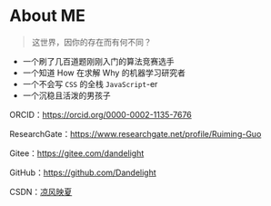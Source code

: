 # About ME

> 这世界，因你的存在而有何不同？

- 一个刷了几百道题刚刚入门的算法竞赛选手
- 一个知道 How 在求解 Why 的机器学习研究者
- 一个不会写 `CSS` 的全栈 `JavaScript`-er
- 一个沉稳且活泼的男孩子

ORCID：https://orcid.org/0000-0002-1135-7676

ResearchGate：https://www.researchgate.net/profile/Ruiming-Guo

Gitee：https://gitee.com/dandelight

GitHub：https://github.com/Dandelight

CSDN：[凉风映夏](https://blog.csdn.net/qq_38056431)
